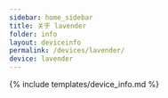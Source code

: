 ```yaml
---
sidebar: home_sidebar
title: 关于 lavender
folder: info
layout: deviceinfo
permalink: /devices/lavender/
device: lavender
---
```

{% include templates/device_info.md %}
